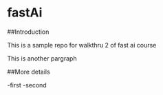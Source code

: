 # fastAi

##Introduction

This is a sample repo for walkthru 2 of fast ai course

This is another pargraph

##More details

-first
-second
